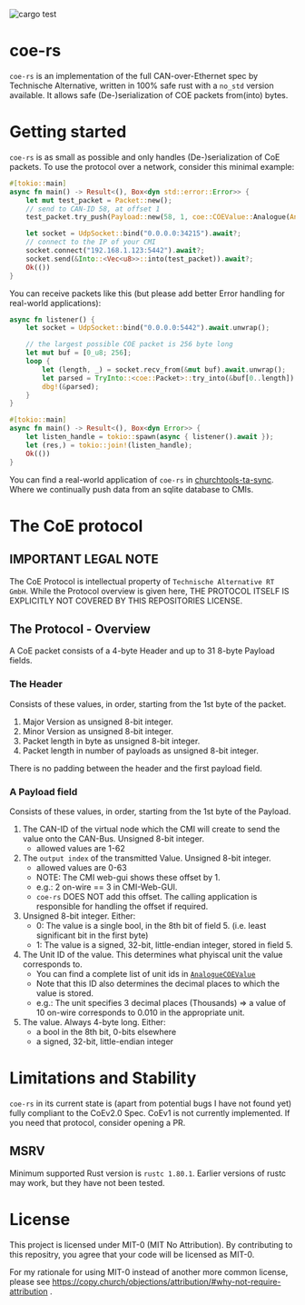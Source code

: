 ![cargo test](https://github.com/curatorsigma/coe-rs/actions/workflows/rust.yml/badge.svg)

# coe-rs
`coe-rs` is an implementation of the full CAN-over-Ethernet spec by Technische Alternative, written in 100% safe rust with a `no_std` version available.
It allows safe (De-)serialization of COE packets from(into) bytes.

# Getting started
`coe-rs` is as small as possible and only handles (De-)serialization of CoE packets.
To use the protocol over a network, consider this minimal example:
```rust
#[tokio::main]
async fn main() -> Result<(), Box<dyn std::error::Error>> {
    let mut test_packet = Packet::new();
    // send to CAN-ID 58, at offset 1
    test_packet.try_push(Payload::new(58, 1, coe::COEValue::Analogue(AnalogueCOEValue::LiterPerPulse_Tens(123))))?;

    let socket = UdpSocket::bind("0.0.0.0:34215").await?;
    // connect to the IP of your CMI
    socket.connect("192.168.1.123:5442").await?;
    socket.send(&Into::<Vec<u8>>::into(test_packet)).await?;
    Ok(())
}
```

You can receive packets like this (but please add better Error handling for real-world applications):
```rust
async fn listener() {
    let socket = UdpSocket::bind("0.0.0.0:5442").await.unwrap();

    // the largest possible COE packet is 256 byte long
    let mut buf = [0_u8; 256];
    loop {
        let (length, _) = socket.recv_from(&mut buf).await.unwrap();
        let parsed = TryInto::<coe::Packet>::try_into(&buf[0..length]).unwrap();
        dbg!(&parsed);
    }
}

#[tokio::main]
async fn main() -> Result<(), Box<dyn Error>> {
    let listen_handle = tokio::spawn(async { listener().await });
    let (res,) = tokio::join!(listen_handle);
    Ok(())
}
```

You can find a real-world application of `coe-rs` in [churchtools-ta-sync](https://github.com/curatorsigma/churchtools-ta-sync).
Where we continually push data from an sqlite database to CMIs.

# The CoE protocol
## IMPORTANT LEGAL NOTE
The CoE Protocol is intellectual property of `Technische Alternative RT GmbH`.
While the Protocol overview is given here, THE PROTOCOL ITSELF IS EXPLICITLY NOT COVERED BY THIS REPOSITORIES LICENSE.

## The Protocol - Overview
A CoE packet consists of a 4-byte Header and up to 31 8-byte Payload fields.
### The Header
Consists of these values, in order, starting from the 1st byte of the packet.
1. Major Version as unsigned 8-bit integer.
2. Minor Version as unsigned 8-bit integer.
3. Packet length in byte as unsigned 8-bit integer.
4. Packet length in number of payloads as unsigned 8-bit integer.

There is no padding between the header and the first payload field.
### A Payload field
Consists of these values, in order, starting from the 1st byte of the Payload.
1. The CAN-ID of the virtual node which the CMI will create to send the value onto the CAN-Bus. Unsigned 8-bit integer.
    - allowed values are 1-62
2. The `output index` of the transmitted Value. Unsigned 8-bit integer.
    - allowed values are 0-63
    - NOTE: The CMI web-gui shows these offset by 1.
    - e.g.: 2 on-wire == 3 in CMI-Web-GUI.
    - `coe-rs` DOES NOT add this offset. The calling application is responsible for handling the offset if required.
3. Unsigned 8-bit integer. Either:
    - 0: The value is a single bool, in the 8th bit of field 5. (i.e. least significant bit in the first byte)
    - 1: The value is a signed, 32-bit, little-endian integer, stored in field 5.
4. The Unit ID of the value. This determines what phyiscal unit the value corresponds to.
    - You can find a complete list of unit ids in [`AnalogueCOEValue`](crate::AnalogueCOEValue)
    - Note that this ID also determines the decimal places to which the value is stored.
    - e.g.: The unit specifies 3 decimal places (Thousands) => a value of 10 on-wire corresponds to 0.010 in the appropriate unit.
5. The value. Always 4-byte long. Either:
    - a bool in the 8th bit, 0-bits elsewhere
    - a signed, 32-bit, little-endian integer

# Limitations and Stability
`coe-rs` in its current state is (apart from potential bugs I have not found yet) fully compliant to the CoEv2.0 Spec.
CoEv1 is not currently implemented. If you need that protocol, consider opening a PR.

## MSRV
Minimum supported Rust version is `rustc 1.80.1`. Earlier versions of rustc may work, but they have not been tested.

# License
This project is licensed under MIT-0 (MIT No Attribution).
By contributing to this repositry, you agree that your code will be licensed as MIT-0.

For my rationale for using MIT-0 instead of another more common license, please see
https://copy.church/objections/attribution/#why-not-require-attribution .

